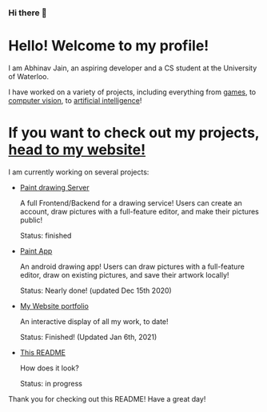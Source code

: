 ### Hi there 👋

<!--
**AbhiJ2706/AbhiJ2706** is a ✨ _special_ ✨ repository because its `README.md` (this file) appears on your GitHub profile.

Here are some ideas to get you started:

- 🔭 I’m currently working on ...
- 🌱 I’m currently learning ...
- 👯 I’m looking to collaborate on ...
- 🤔 I’m looking for help with ...
- 💬 Ask me about ...
- 📫 How to reach me: ...
- 😄 Pronouns: ...
- ⚡ Fun fact: ...
-->

<h1> Hello! Welcome to my profile! </h1>
<p> I am Abhinav Jain, an aspiring developer and a CS student at the University of Waterloo.</p>
<p> I have worked on a variety of projects, including everything from <a href="https://github.com/AbhiJ2706/shoot-em-up-js">games</a>, to <a href="https://github.com/AbhiJ2706/mvs_vision_demo">computer vision</a>, to <a href="https://github.com/AbhiJ2706/generate-images-AI">artificial intelligence</a>!</p>
<h1>If you want to check out my projects, <a href="https://abhij2706.github.io">head to my website!</a></h1>
<p> I am currently working on several projects:</p>
<ul>
  <li>
    <a href="https://github.com/AbhiJ2706/paint-drawing-server">Paint drawing Server</a>
    <p> A full Frontend/Backend for a drawing service! Users can create an account, draw pictures with a full-feature editor, and make their pictures public!</p>
    <p> Status: finished </p>
  </li>
  <li>
    <a href="https://github.com/AbhiJ2706/paint-app-android">Paint App</a>
    <p> An android drawing app! Users can draw pictures with a full-feature editor, draw on existing pictures, and save their artwork locally!</p>
    <p> Status: Nearly done! (updated Dec 15th 2020)</p>
  </li>
  <li>
    <a href="https://abhij2706.github.io">My Website portfolio</a>
    <p> An interactive display of all my work, to date!</p>
    <p> Status: Finished! (Updated Jan 6th, 2021)</p>
  </li>
  <li>
    <a href="https://github.com/AbhiJ2706/AbhiJ2706">This README</a>
    <p> How does it look?</p>
    <p> Status: in progress</p>
  </li>
</ul>
<p> Thank you for checking out this README! Have a great day!</p

